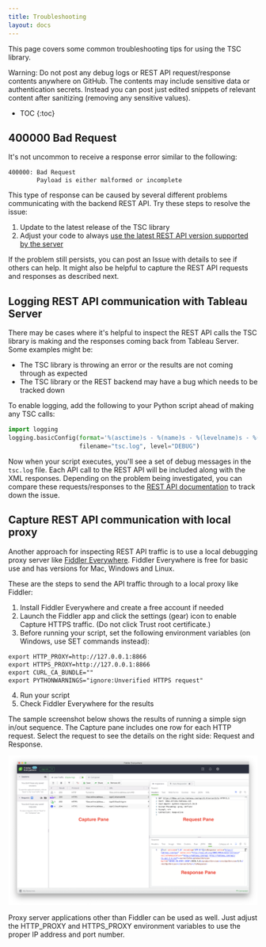 ```yaml
---
title: Troubleshooting
layout: docs
---
```


This page covers some common troubleshooting tips for using the TSC library.

<div class="alert alert-warning">
<span class="glyphicon glyphicon-warning-sign" aria-hidden="true"></span> Warning: Do not post any debug logs or REST API request/response contents anywhere on GitHub. The contents may include sensitive data or authentication secrets. Instead you can post just edited snippets of relevant content after sanitizing (removing any sensitive values).
</div>

* TOC
{:toc}

## 400000 Bad Request

It's not uncommon to receive a response error similar to the following:

    400000: Bad Request
            Payload is either malformed or incomplete

This type of response can be caused by several different problems communicating with the backend REST API. Try these steps to resolve the issue:

1. Update to the latest release of the TSC library
2. Adjust your code to always [use the latest REST API version supported by the server](versions#use-the-rest-api-version-supported-by-the-server)

If the problem still persists, you can post an Issue with details to see if others can help. It might also be helpful to capture the REST API requests and responses as described next.

## Logging REST API communication with Tableau Server

There may be cases where it's helpful to inspect the REST API calls the TSC library is making and the responses coming back from Tableau Server. Some examples might be:

* The TSC library is throwing an error or the results are not coming through as expected
* The TSC library or the REST backend may have a bug which needs to be tracked down

To enable logging, add the following to your Python script ahead of making any TSC calls:

```py
import logging
logging.basicConfig(format='%(asctime)s - %(name)s - %(levelname)s - %(message)s',
                    filename="tsc.log", level="DEBUG")
```

Now when your script executes, you'll see a set of debug messages in the `tsc.log` file. Each API call to the REST API will be included along with the XML responses. Depending on the problem being investigated, you can compare these requests/responses to the [REST API documentation](https://help.tableau.com/current/api/rest_api/en-us/REST/rest_api.htm) to track down the issue.

## Capture REST API communication with local proxy

Another approach for inspecting REST API traffic is to use a local debugging proxy server like [Fiddler Everywhere](https://www.telerik.com/fiddler). Fiddler Everywhere is free for basic use and has versions for Mac, Windows and Linux.

These are the steps to send the API traffic through to a local proxy like Fiddler:

1. Install Fiddler Everywhere and create a free account if needed
2. Launch the Fiddler app and click the settings (gear) icon to enable Capture HTTPS traffic. (Do not click Trust root certificate.)
3. Before running your script, set the following environment variables (on Windows, use SET commands instead):
```shell
export HTTP_PROXY=http://127.0.0.1:8866
export HTTPS_PROXY=http://127.0.0.1:8866
export CURL_CA_BUNDLE=""
export PYTHONWARNINGS="ignore:Unverified HTTPS request"
```
4. Run your script
5. Check Fiddler Everywhere for the results

The sample screenshot below shows the results of running a simple sign in/out sequence. The Capture pane includes one row for each HTTP request. Select the request to see the details on the right side: Request and Response.

![Fiddler Everywhere Screenshot](../assets/fiddler.png)

Proxy server applications other than Fiddler can be used as well. Just adjust the HTTP_PROXY and HTTPS_PROXY environment variables to use the proper IP address and port number.
